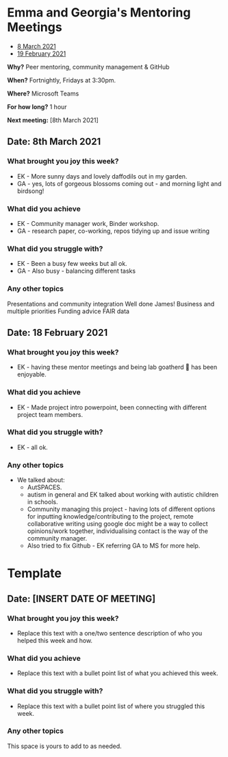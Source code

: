 # Emma and Georgia's Mentoring Meetings

* [8 March 2021](#date-8-march-2021)
* [19 February 2021](#date-19-february-2021)

**Why?** Peer mentoring, community management & GitHub

**When?** Fortnightly, Fridays at 3:30pm.

**Where?** Microsoft Teams

**For how long?** 1 hour

**Next meeting:** [8th March 2021]


## Date: 8th March 2021

### What brought you joy this week?

* EK - More sunny days and lovely daffodils out in my garden.
* GA - yes, lots of gorgeous blossoms coming out - and morning light and birdsong! 

### What did you achieve

* EK - Community manager work, Binder workshop.
* GA - research paper, co-working, repos tidying up and issue writing

### What did you struggle with?

* EK - Been a busy few weeks but all ok.
* GA - Also busy - balancing different tasks 

### Any other topics

Presentations and community integration
Well done James!
Business and multiple priorities
Funding advice
FAIR data 

## Date: 18 February 2021

### What brought you joy this week?

* EK - having these mentor meetings and being lab goatherd :goat: has been enjoyable.

### What did you achieve

* EK - Made project intro powerpoint, been connecting with different project team members.

### What did you struggle with?

* EK - all ok.

### Any other topics

* We talked about:
  * AutSPACES. 
  * autism in general and EK talked about working with autistic children in schools.
  * Community managing this project - having lots of different options for inputting knowledge/contributing to the project, remote collaborative writing using google doc might be a way to collect opinions/work together, individualising contact is the way of the community manager.
  * Also tried to fix Github - EK referring GA to MS for more help.


# Template

## Date: [INSERT DATE OF MEETING]

### What brought you joy this week?

* Replace this text with a one/two sentence description of who you helped this week and how.

### What did you achieve

* Replace this text with a bullet point list of what you achieved this week.

### What did you struggle with?

* Replace this text with a bullet point list of where you struggled this week.

### Any other topics

This space is yours to add to as needed.
